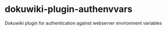 # dokuwiki-plugin-authenvvars
Dokuwiki plugin for authentication against webserver environment variables
